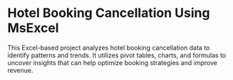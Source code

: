 # Hotel Booking Cancellation Using MsExcel
This Excel-based project analyzes hotel booking cancellation data to identify patterns and trends. It utilizes pivot tables, charts, and formulas to uncover insights that can help optimize booking strategies and improve revenue.
